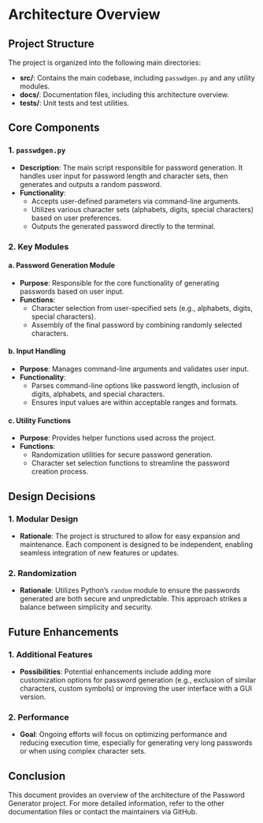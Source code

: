 # Architecture Overview

## Project Structure

The project is organized into the following main directories:

- **src/**: Contains the main codebase, including `passwdgen.py` and any utility modules.
- **docs/**: Documentation files, including this architecture overview.
- **tests/**: Unit tests and test utilities.

## Core Components

### 1. `passwdgen.py`

- **Description**: The main script responsible for password generation. It handles user input for password length and character sets, then generates and outputs a random password.
- **Functionality**:
  - Accepts user-defined parameters via command-line arguments.
  - Utilizes various character sets (alphabets, digits, special characters) based on user preferences.
  - Outputs the generated password directly to the terminal.

### 2. Key Modules

#### a. Password Generation Module

- **Purpose**: Responsible for the core functionality of generating passwords based on user input.
- **Functions**:
  - Character selection from user-specified sets (e.g., alphabets, digits, special characters).
  - Assembly of the final password by combining randomly selected characters.

#### b. Input Handling

- **Purpose**: Manages command-line arguments and validates user input.
- **Functionality**:
  - Parses command-line options like password length, inclusion of digits, alphabets, and special characters.
  - Ensures input values are within acceptable ranges and formats.

#### c. Utility Functions

- **Purpose**: Provides helper functions used across the project.
- **Functions**:
  - Randomization utilities for secure password generation.
  - Character set selection functions to streamline the password creation process.

## Design Decisions

### 1. Modular Design

- **Rationale**: The project is structured to allow for easy expansion and maintenance. Each component is designed to be independent, enabling seamless integration of new features or updates.

### 2. Randomization

- **Rationale**: Utilizes Python’s `random` module to ensure the passwords generated are both secure and unpredictable. This approach strikes a balance between simplicity and security.

## Future Enhancements

### 1. Additional Features

- **Possibilities**: Potential enhancements include adding more customization options for password generation (e.g., exclusion of similar characters, custom symbols) or improving the user interface with a GUI version.

### 2. Performance

- **Goal**: Ongoing efforts will focus on optimizing performance and reducing execution time, especially for generating very long passwords or when using complex character sets.

## Conclusion

This document provides an overview of the architecture of the Password Generator project. For more detailed information, refer to the other documentation files or contact the maintainers via GitHub.
